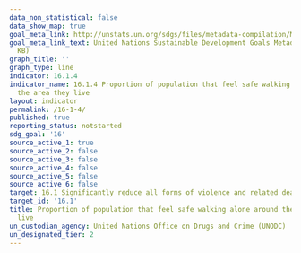 ```yaml
---
data_non_statistical: false
data_show_map: true
goal_meta_link: http://unstats.un.org/sdgs/files/metadata-compilation/Metadata-Goal-16.pdf
goal_meta_link_text: United Nations Sustainable Development Goals Metadata (PDF 213
  KB)
graph_title: ''
graph_type: line
indicator: 16.1.4
indicator_name: 16.1.4 Proportion of population that feel safe walking alone around
  the area they live
layout: indicator
permalink: /16-1-4/
published: true
reporting_status: notstarted
sdg_goal: '16'
source_active_1: true
source_active_2: false
source_active_3: false
source_active_4: false
source_active_5: false
source_active_6: false
target: 16.1 Significantly reduce all forms of violence and related death rates everywhere
target_id: '16.1'
title: Proportion of population that feel safe walking alone around the area they
  live
un_custodian_agency: United Nations Office on Drugs and Crime (UNODC)
un_designated_tier: 2
---
```

